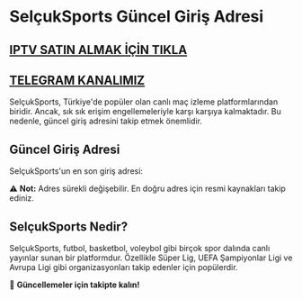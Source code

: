 # SelçukSports Güncel Giriş Adresi
## <a href="https://kaliteiptvtr5.com/" title="beinsports">IPTV SATIN ALMAK İÇİN TIKLA</a>
## <a href="https://t.me/+WbA8WJyvHWUxNWM1" title="beinsports">TELEGRAM KANALIMIZ</a>
SelçukSports, Türkiye'de popüler olan canlı maç izleme platformlarından biridir. Ancak, sık sık erişim engellemeleriyle karşı karşıya kalmaktadır. Bu nedenle, güncel giriş adresini takip etmek önemlidir.

## Güncel Giriş Adresi

SelçukSports'un en son giriş adresi:


⚠ **Not:** Adres sürekli değişebilir. En doğru adres için resmi kaynakları takip ediniz.

## SelçukSports Nedir?

SelçukSports, futbol, basketbol, voleybol gibi birçok spor dalında canlı yayınlar sunan bir platformdur. Özellikle Süper Lig, UEFA Şampiyonlar Ligi ve Avrupa Ligi gibi organizasyonları takip edenler için popülerdir.

📢 **Güncellemeler için takipte kalın!**
